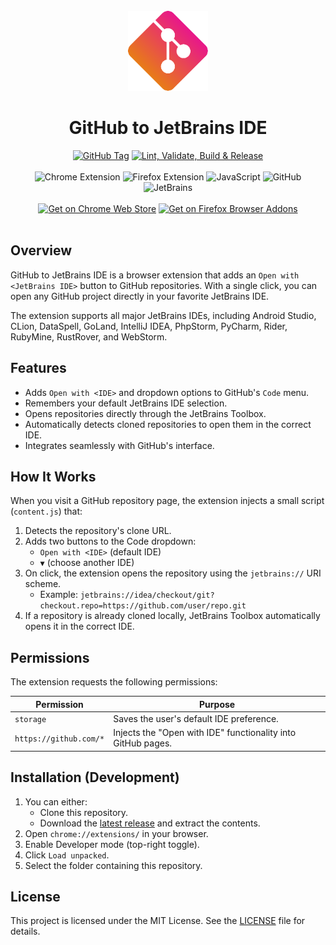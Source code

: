<!--suppress HtmlDeprecatedAttribute -->

<br>

<div align="center">
    <img src="assets/favicons/icon128_full.png" alt="Logo">
    <h1>GitHub to JetBrains IDE</h1>
</div>

<div align="center">
    <a href="https://github.com/TD99/github-open-in-jetbrains-ide/releases/latest"><img src="https://img.shields.io/github/v/tag/TD99/github-open-in-jetbrains-ide?style=flat&label=Version" alt="GitHub Tag"></a>
    <a href="https://github.com/TD99/github-open-in-jetbrains-ide/actions/workflows/build-and-release.yml"><img src="https://img.shields.io/github/actions/workflow/status/TD99/github-open-in-jetbrains-ide/build-and-release.yml?label=Lint%2C%20Validate%2C%20Build%20%26%20Release" alt="Lint, Validate, Build & Release"></a>
</div>

<br>

<div align="center">
    <img src="https://img.shields.io/badge/Chrome%20Extension-%23000000.svg?style=flat&logo=chromewebstore&logoColor=white" alt="Chrome Extension">
    <img src="https://img.shields.io/badge/Firefox%20Extension-%23000000.svg?style=flat&logo=firefoxbrowser&logoColor=white" alt="Firefox Extension">
    <img src="https://img.shields.io/badge/JavaScript-%23000000.svg?style=flat&logo=javascript&logoColor=white" alt="JavaScript">
    <img src="https://img.shields.io/badge/GitHub-%23000000.svg?style=flat&logo=github&logoColor=white" alt="GitHub">
    <img src="https://img.shields.io/badge/JetBrains-%23000000.svg?style=flat&logo=jetbrains&logoColor=white" alt="JetBrains">    
</div>

<br>

<div align="center">
    <a href="https://chromewebstore.google.com/detail/pppdeonmpbikkfkhoacgmbmlkfbmlpjg"><img src="https://img.shields.io/badge/Get%20on%20Chrome%20Web%20Store-%231f3a12.svg?style=for-the-badge&logo=chromewebstore&logoColor=white" alt="Get on Chrome Web Store"></a>
    <a href="https://addons.mozilla.org/en-US/firefox/addon/github-to-jetbrains-ide/"><img src="https://img.shields.io/badge/Get%20on%20Firefox%20Browser%20Addons-%2320123A.svg?style=for-the-badge&logo=firefoxbrowser&logoColor=white" alt="Get on Firefox Browser Addons"></a>
</div>

<br>

## Overview
GitHub to JetBrains IDE is a browser extension that adds an `Open with <JetBrains IDE>` button to GitHub repositories.
With a single click, you can open any GitHub project directly in your favorite JetBrains IDE.

The extension supports all major JetBrains IDEs, including Android Studio, CLion, DataSpell, GoLand, IntelliJ IDEA,
PhpStorm, PyCharm, Rider, RubyMine, RustRover, and WebStorm.

## Features
- Adds `Open with <IDE>` and dropdown options to GitHub's `Code` menu.
- Remembers your default JetBrains IDE selection.
- Opens repositories directly through the JetBrains Toolbox.
- Automatically detects cloned repositories to open them in the correct IDE.
- Integrates seamlessly with GitHub's interface.

## How It Works
When you visit a GitHub repository page, the extension injects a small script (`content.js`) that:

1. Detects the repository's clone URL.
2. Adds two buttons to the Code dropdown:
    - `Open with <IDE>` (default IDE)
    - `▼` (choose another IDE)
3. On click, the extension opens the repository using the `jetbrains://` URI scheme.
    - Example: `jetbrains://idea/checkout/git?checkout.repo=https://github.com/user/repo.git`
4. If a repository is already cloned locally, JetBrains Toolbox automatically opens it in the correct IDE.

## Permissions
The extension requests the following permissions:

| Permission             | Purpose                                                      |
|------------------------|--------------------------------------------------------------|
| `storage`              | Saves the user's default IDE preference.                     |
| `https://github.com/*` | Injects the "Open with IDE" functionality into GitHub pages. |

## Installation (Development)

1. You can either:
    - Clone this repository.
    - Download the [latest release](https://github.com/TD99/github-open-in-jetbrains-ide/releases/latest) and extract
      the contents.
2. Open `chrome://extensions/` in your browser.
3. Enable Developer mode (top-right toggle).
4. Click `Load unpacked`.
5. Select the folder containing this repository.

## License
This project is licensed under the MIT License. See the [LICENSE](LICENSE) file for details.
